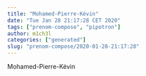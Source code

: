 ```yaml
---
title: "Mohamed-Pierre-Kévin"
date: "Tue Jan 28 21:17:28 CET 2020"
tags: ["prenom-compose", "pipotron"]
author: m1ch3l
categories: ["generated"]
slug: "prenom-compose/2020-01-28-21:17:28"
---
```


Mohamed-Pierre-Kévin
